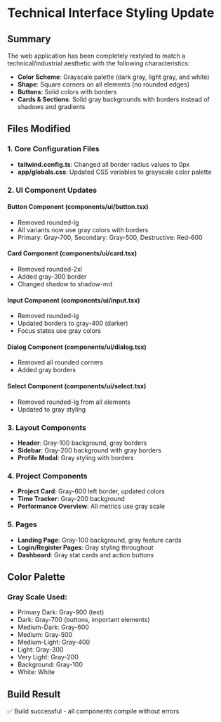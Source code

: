 # Technical Interface Styling Update

## Summary
The web application has been completely restyled to match a technical/industrial aesthetic with the following characteristics:
- **Color Scheme**: Grayscale palette (dark gray, light gray, and white)
- **Shape**: Square corners on all elements (no rounded edges)
- **Buttons**: Solid colors with borders
- **Cards & Sections**: Solid gray backgrounds with borders instead of shadows and gradients

## Files Modified

### 1. Core Configuration Files
- **tailwind.config.ts**: Changed all border radius values to 0px
- **app/globals.css**: Updated CSS variables to grayscale color palette

### 2. UI Component Updates

#### Button Component (components/ui/button.tsx)
- Removed rounded-lg
- All variants now use gray colors with borders
- Primary: Gray-700, Secondary: Gray-500, Destructive: Red-600

#### Card Component (components/ui/card.tsx)
- Removed rounded-2xl
- Added gray-300 border
- Changed shadow to shadow-md

#### Input Component (components/ui/input.tsx)
- Removed rounded-lg
- Updated borders to gray-400 (darker)
- Focus states use gray colors

#### Dialog Component (components/ui/dialog.tsx)
- Removed all rounded corners
- Added gray borders

#### Select Component (components/ui/select.tsx)
- Removed rounded-lg from all elements
- Updated to gray styling

### 3. Layout Components
- **Header**: Gray-100 background, gray borders
- **Sidebar**: Gray-200 background with gray borders
- **Profile Modal**: Gray styling with borders

### 4. Project Components
- **Project Card**: Gray-600 left border, updated colors
- **Time Tracker**: Gray-200 background
- **Performance Overview**: All metrics use gray scale

### 5. Pages
- **Landing Page**: Gray-100 background, gray feature cards
- **Login/Register Pages**: Gray styling throughout
- **Dashboard**: Gray stat cards and action buttons

## Color Palette

### Gray Scale Used:
- Primary Dark: Gray-900 (text)
- Dark: Gray-700 (buttons, important elements)
- Medium-Dark: Gray-600
- Medium: Gray-500
- Medium-Light: Gray-400
- Light: Gray-300
- Very Light: Gray-200
- Background: Gray-100
- White: White

## Build Result
✅ Build successful - all components compile without errors
